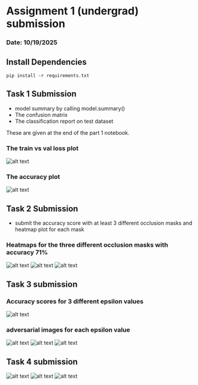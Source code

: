 # Assignment 1 (undergrad) submission

### Date: 10/19/2025

## Install Dependencies 
  `pip install -r requirements.txt`

## Task 1 Submission 

* model summary by calling model.summary()
* The confusion matrix
* The classification report on test dataset

These are given at the end of the part 1 notebook. 

### The train vs val loss plot
![alt text](images/loss_plot.png)

### The accuracy plot 
![alt text](images/accuracy_plot.png)

## Task 2 Submission 
* submit the accuracy score with at least 3 different occlusion masks and heatmap plot for each mask

### Heatmaps for the three different occlusion masks with accuracy 71%
![alt text](images/occlusion_plot_16x16.png)
![alt text](images/occlusion_plot_32x32.png)
![alt text](images/occlusion_plot_64x64.png)


## Task 3 submission

### Accuracy scores for 3 different epsilon values 
![alt text](images/FGSM_accuracy_scores.png)

### adversarial images for each epsilon value
![alt text](images/FGSM_1.png)
![alt text](images/FGSM_2.png)
![alt text](images/FGSM_3.png)


## Task 4 submission
![alt text](images/similarity_search_1.png)
![alt text](images/similarity_search_2.png)
![alt text](images/similarity_search_3.png)